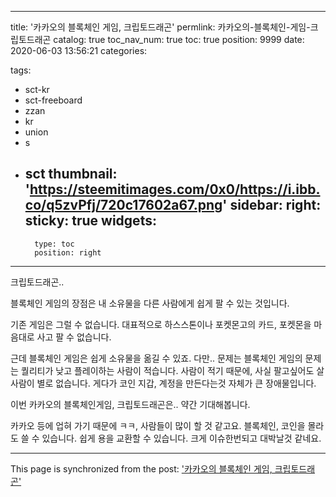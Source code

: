 
---
title: '카카오의 블록체인 게임, 크립토드래곤'
permlink: 카카오의-블록체인-게임-크립토드래곤
catalog: true
toc_nav_num: true
toc: true
position: 9999
date: 2020-06-03 13:56:21
categories:

tags:
- sct-kr
- sct-freeboard
- zzan
- kr
- union
- s
- sct
thumbnail: 'https://steemitimages.com/0x0/https://i.ibb.co/q5zvPfj/720c17602a67.png'
sidebar:
    right:
        sticky: true
widgets:
    -
        type: toc
        position: right
---


크립토드래곤..

블록체인 게임의 장점은 내 소유물을 다른 사람에게 쉽게 팔 수 있는 것입니다.

기존 게임은 그럴 수 없습니다. 대표적으로 하스스톤이나 포켓몬고의 카드, 포켓몬을 마음대로 사고 팔 수 없습니다.

근데 블록체인 게임은 쉽게 소유물을 옮길 수 있죠. 다만.. 문제는 블록체인 게임의 문제는 퀄리티가 낮고 플레이하는 사람이 적습니다. 사람이 적기 때문에, 사실 팔고싶어도 살사람이 별로 없습니다. 게다가 코인 지갑, 계정을 만든다는것 자체가 큰 장애물입니다.

이번 카카오의 블록체인게임, 크립토드래곤은..
약간 기대해봅니다.

카카오 등에 업혀 가기 때문에 ㅋㅋ, 사람들이 많이 할 것 같고요. 
블록체인, 코인을 몰라도 쓸 수 있습니다. 
쉽게 용을 교환할 수 있습니다. 
크게 이슈한번되고 대박날것 같네요.

- - -

This page is synchronized from the post: ['카카오의 블록체인 게임, 크립토드래곤'](https://steempeak.com/@jacobyu/2t64ss)
